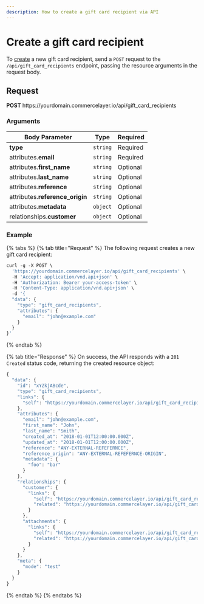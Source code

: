```yaml
---
description: How to create a gift card recipient via API
---
```


# Create a gift card recipient

To <a href="https://docs.commercelayer.io/developers/creating-resources" target="_blank">create</a> a new gift card recipient, send a `POST` request to the `/api/gift_card_recipients` endpoint, passing the resource arguments in the request body.

## Request

**POST** https://<i></i>yourdomain.commercelayer.io/api/gift_card_recipients

### Arguments

| Body Parameter | Type     | Required |
| -------------- | -------- | -------- |
| **type**       | `string` | Required |
| attributes.**email** | `string` | Required |
| attributes.**first_name** | `string` | Optional |
| attributes.**last_name** | `string` | Optional |
| attributes.**reference** | `string` | Optional |
| attributes.**reference_origin** | `string` | Optional |
| attributes.**metadata** | `object` | Optional |
| relationships.**customer** | `object` | Optional |

### Example

{% tabs %}
{% tab title="Request" %}
The following request creates a new gift card recipient:

```javascript
curl -g -X POST \
  'https://yourdomain.commercelayer.io/api/gift_card_recipients' \
  -H 'Accept: application/vnd.api+json' \
  -H 'Authorization: Bearer your-access-token' \
  -H 'Content-Type: application/vnd.api+json' \
  -d '{
  "data": {
    "type": "gift_card_recipients",
    "attributes": {
      "email": "john@example.com"
    }
  }
}'
```
{% endtab %}

{% tab title="Response" %}
On success, the API responds with a `201 Created` status code, returning the created resource object:

```javascript
{
  "data": {
    "id": "xYZkjABcde",
    "type": "gift_card_recipients",
    "links": {
      "self": "https://yourdomain.commercelayer.io/api/gift_card_recipients/xYZkjABcde"
    },
    "attributes": {
      "email": "john@example.com",
      "first_name": "John",
      "last_name": "Smith",
      "created_at": "2018-01-01T12:00:00.000Z",
      "updated_at": "2018-01-01T12:00:00.000Z",
      "reference": "ANY-EXTERNAL-REFEFERNCE",
      "reference_origin": "ANY-EXTERNAL-REFEFERNCE-ORIGIN",
      "metadata": {
        "foo": "bar"
      }
    },
    "relationships": {
      "customer": {
        "links": {
          "self": "https://yourdomain.commercelayer.io/api/gift_card_recipients/xYZkjABcde/relationships/customer",
          "related": "https://yourdomain.commercelayer.io/api/gift_card_recipients/xYZkjABcde/customer"
        }
      },
      "attachments": {
        "links": {
          "self": "https://yourdomain.commercelayer.io/api/gift_card_recipients/xYZkjABcde/relationships/attachments",
          "related": "https://yourdomain.commercelayer.io/api/gift_card_recipients/xYZkjABcde/attachments"
        }
      }
    },
    "meta": {
      "mode": "test"
    }
  }
}
```
{% endtab %}
{% endtabs %}

